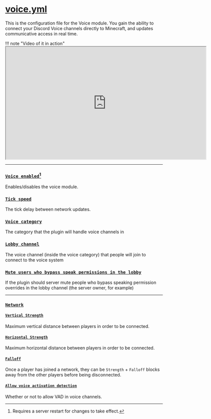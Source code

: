 # [voice.yml](https://config.discordsrv.com/voice/_)

This is the configuration file for the Voice module. You gain the ability to connect your Discord Voice channels directly to Minecraft, and updates communicative access in real time.

!!! note "Video of it in action"
		<iframe width="640" height="360" src="https://www.youtube-nocookie.com/embed/R3GRFPUIqGE?mute=1" title="YouTube video player" frameborder="1" allow="accelerometer; autoplay; clipboard-write; encrypted-media; gyroscope; picture-in-picture" allowfullscreen></iframe>

---

### [`Voice enabled`](https://config.discordsrv.com/voice/Voice%20enabled)[^1]
Enables/disables the voice module.
### [`Tick speed`](https://config.discordsrv.com/voice/Tick%20speed)
The tick delay between network updates.
### [`Voice category`](https://config.discordsrv.com/voice/Voice%20category)
The category that the plugin will handle voice channels in
### [`Lobby channel`](https://config.discordsrv.com/voice/Lobby%20channel)
The voice channel (inside the voice category) that people will join to connect to the voice system
### [`Mute users who bypass speak permissions in the lobby`](https://config.discordsrv.com/voice/Mute%20users%20who%20bypass%20speak%20permissions%20in%20the%20lobby)
If the plugin should server mute people who bypass speaking permission overrides in the lobby channel (the server owner, for example)

---

### [`Network`](https://config.discordsrv.com/voice/Network)
#### [`Vertical Strength`](https://config.discordsrv.com/voice/Vertical%20Strength)
Maximum vertical distance between players in order to be connected.
#### [`Horizontal Strength`](https://config.discordsrv.com/voice/Horizontal%20Strength)
Maximum horizontal distance between players in order to be connected.
#### [`Falloff`](https://config.discordsrv.com/voice/Falloff)
Once a player has joined a network, they can be `Strength` + `Falloff` blocks away from the other players before being disconnected.
#### [`Allow voice activation detection`](https://config.discordsrv.com/voice/Allow%20voice%20activation%20detection)
Whether or not to allow VAD in voice channels.  

[^1]: Requires a server restart for changes to take effect.
